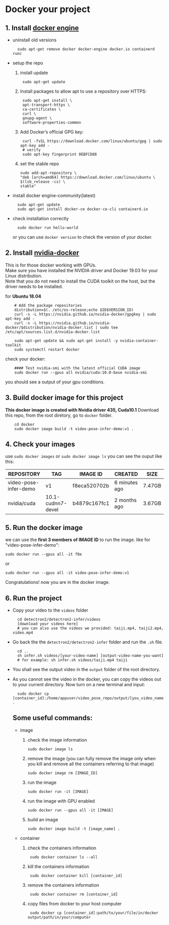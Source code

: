 # Docker your project

## 1. Install [docker engine](https://docs.docker.com/install/linux/docker-ce/ubuntu/)
- uninstall old versions

        sudo apt-get remove docker docker-engine docker.io containerd runc
- setup the repo   
    1. install update

            sudo apt-get update

    2. Install packages to allow apt to use a repository over HTTPS:
    
            sudo apt-get install \
            apt-transport-https \
            ca-certificates \
            curl \
            gnupg-agent \
            software-properties-common
        
    3. Add Docker’s official GPG key:

            curl -fsSL https://download.docker.com/linux/ubuntu/gpg | sudo apt-key add -
            # verify
            sudo apt-key fingerprint 0EBFCD88
            
    4. set the stable repo
    
           sudo add-apt-repository \
           "deb [arch=amd64] https://download.docker.com/linux/ubuntu \
           $(lsb_release -cs) \
           stable"
- install docker engine-community(latest)

        sudo apt-get update
        sudo apt-get install docker-ce docker-ce-cli containerd.io
        
- check installation correctly

        sudo docker run hello-world
  or you can use `docker version` to check the version of your docker.
  
  
## 2. Install [nvidia-docker](https://github.com/NVIDIA/nvidia-docker)
This is for those docker working with GPUs.  
Make sure you have installed the NVIDIA driver and Docker 19.03 for your Linux distribution.  
Note that you do not need to install the CUDA toolkit on the host, but the driver needs to be installed.  
  
for **Ubuntu 18.04** 
  
        # Add the package repositories
        distribution=$(. /etc/os-release;echo $ID$VERSION_ID)
        curl -s -L https://nvidia.github.io/nvidia-docker/gpgkey | sudo apt-key add -
        curl -s -L https://nvidia.github.io/nvidia-docker/$distribution/nvidia-docker.list | sudo tee /etc/apt/sources.list.d/nvidia-docker.list
        
        sudo apt-get update && sudo apt-get install -y nvidia-container-toolkit
        sudo systemctl restart docker
  
check your docker:
  
        #### Test nvidia-smi with the latest official CUDA image
        sudo docker run --gpus all nvidia/cuda:10.0-base nvidia-smi
  you should see a output of your gpu conditions.
  
## 3. Build docker image for this project 
**This docker image is created with Nvidia driver 435, Cuda10.1**
Download this repo, from the root diretory, go to `docker` folder.
        
        cd docker
        sudo docker image build -t video-pose-infer-demo:v1 .
        
## 4. Check your images

use `sudo docker images` or `sudo docker image ls`
you can see the ouput like this:
  
  | REPOSITORY            | TAG               | IMAGE ID     | CREATED        | SIZE   |
  |-----------------------|-------------------|--------------|----------------|--------|
  | video-pose-infer-demo | v1                | f8eca520702b | 6 minutes ago  | 7.47GB |
  | nvidia/cuda           | 10.1-cudnn7-devel | b4879c167fc1 | 2 months ago   | 3.67GB |

## 5. Run the docker image
we can use the **first 3 members of IMAGE ID** to run the image. like for "video-pose-infer-demo":
    
    sudo docker run --gpus all -it f8e
or 

    sudo docker run --gpus all -it video-pose-infer-demo:v1

Congratulations! now you are in the docker image.
    
## 6. Run the project
- Copy your video to the `videos` folder
    
        cd detectron2/detectron2-infer/videos
        [download your videos here]
        # you can also use the videos we provided: taiji.mp4, taiji2.mp4, video.mp4
- Go back the the `detectron2/detectron2-infer` folder and run the `.sh` file.

        cd ..
        sh infer.sh videos/[your-video-name] [output-video-name-you-want]
        # for example: sh infer.sh videos/taiji.mp4 taiji
        
- You shall see the output video in the `output` folder of the root directory.
- As you cannot see the video in the docker, you can copy the videos out to your current directory.
 Now turn on a new terminal and input:
        
        sudo docker cp [container_id]:/home/appuser/video_pose_repo/output/[you_video_name].mp4 .

  ## Some useful commands:
  - image 
  
     1. check the image information
            
            sudo docker image ls
     2. remove the image (you can fully remove the image only when you kill and remove all the containers referring to that image)
            
            sudo docker image rm [IMAGE_ID]
     3. run the image
     
            sudo docker run -it [IMAGE]
     4. run the image with GPU enabled
     
            sudo docker run --gpus all -it [IMAGE]
     5. build an image
            
            sudo docker image build -t [image_name] .
  
  - container
  
    1. check the containers information
    
            sudo docker container ls --all
    2. kill the containers information
    
            sudo docker container kill [container_id]
    3. remove the containers information
            
            sudo docker container rm [container_id]
    4. copy files from docker to your host computer
            
            sudo docker cp [container_id]:path/to/your/file/in/docker output/path/in/your/computer 
  

